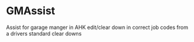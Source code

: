 GMAssist
========

Assist for garage manger in AHK edit/clear down in correct job codes from a drivers standard clear downs

